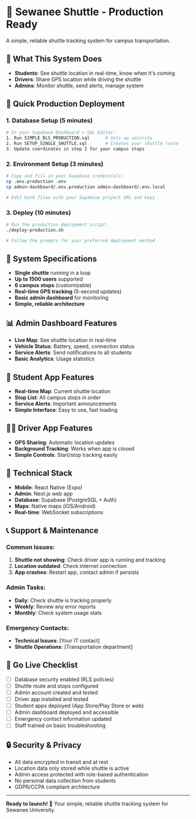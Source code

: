 # 🚌 Sewanee Shuttle - Production Ready

A simple, reliable shuttle tracking system for campus transportation.

## 📱 **What This System Does**

- **Students**: See shuttle location in real-time, know when it's coming
- **Drivers**: Share GPS location while driving the shuttle
- **Admins**: Monitor shuttle, send alerts, manage system

## 🚀 **Quick Production Deployment**

### 1. **Database Setup** (5 minutes)
```bash
# In your Supabase Dashboard > SQL Editor:
1. Run SIMPLE_RLS_PRODUCTION.sql      # Sets up security
2. Run SETUP_SINGLE_SHUTTLE.sql       # Creates your shuttle route
3. Update coordinates in step 2 for your campus stops
```

### 2. **Environment Setup** (3 minutes)
```bash
# Copy and fill in your Supabase credentials:
cp .env.production .env
cp admin-dashboard/.env.production admin-dashboard/.env.local

# Edit both files with your Supabase project URL and keys
```

### 3. **Deploy** (10 minutes)
```bash
# Run the production deployment script:
./deploy-production.sh

# Follow the prompts for your preferred deployment method
```

## 🎯 **System Specifications**

- **Single shuttle** running in a loop
- **Up to 1500 users** supported
- **6 campus stops** (customizable)
- **Real-time GPS tracking** (5-second updates)
- **Basic admin dashboard** for monitoring
- **Simple, reliable architecture**

## 📊 **Admin Dashboard Features**

- **Live Map**: See shuttle location in real-time
- **Vehicle Status**: Battery, speed, connection status
- **Service Alerts**: Send notifications to all students
- **Basic Analytics**: Usage statistics

## 📱 **Student App Features**

- **Real-time Map**: Current shuttle location
- **Stop List**: All campus stops in order
- **Service Alerts**: Important announcements
- **Simple Interface**: Easy to use, fast loading

## 👨‍💼 **Driver App Features**

- **GPS Sharing**: Automatic location updates
- **Background Tracking**: Works when app is closed
- **Simple Controls**: Start/stop tracking easily

## 🔧 **Technical Stack**

- **Mobile**: React Native (Expo)
- **Admin**: Next.js web app
- **Database**: Supabase (PostgreSQL + Auth)
- **Maps**: Native maps (iOS/Android)
- **Real-time**: WebSocket subscriptions

## 📞 **Support & Maintenance**

### Common Issues:
1. **Shuttle not showing**: Check driver app is running and tracking
2. **Location outdated**: Check internet connection
3. **App crashes**: Restart app, contact admin if persists

### Admin Tasks:
- **Daily**: Check shuttle is tracking properly
- **Weekly**: Review any error reports
- **Monthly**: Check system usage stats

### Emergency Contacts:
- **Technical Issues**: [Your IT contact]
- **Shuttle Operations**: [Transportation department]

## 🎉 **Go Live Checklist**

- [ ] Database security enabled (RLS policies)
- [ ] Shuttle route and stops configured
- [ ] Admin account created and tested
- [ ] Driver app installed and tested
- [ ] Student apps deployed (App Store/Play Store or web)
- [ ] Admin dashboard deployed and accessible
- [ ] Emergency contact information updated
- [ ] Staff trained on basic troubleshooting

## 🔒 **Security & Privacy**

- All data encrypted in transit and at rest
- Location data only stored while shuttle is active
- Admin access protected with role-based authentication
- No personal data collection from students
- GDPR/CCPA compliant architecture

---

**Ready to launch!** 🚀 Your simple, reliable shuttle tracking system for Sewanee University.

